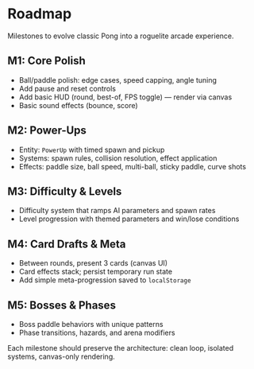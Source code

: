 # Roadmap

Milestones to evolve classic Pong into a roguelite arcade experience.

## M1: Core Polish
- Ball/paddle polish: edge cases, speed capping, angle tuning
- Add pause and reset controls
- Add basic HUD (round, best-of, FPS toggle) — render via canvas
- Basic sound effects (bounce, score)

## M2: Power-Ups
- Entity: `PowerUp` with timed spawn and pickup
- Systems: spawn rules, collision resolution, effect application
- Effects: paddle size, ball speed, multi-ball, sticky paddle, curve shots

## M3: Difficulty & Levels
- Difficulty system that ramps AI parameters and spawn rates
- Level progression with themed parameters and win/lose conditions

## M4: Card Drafts & Meta
- Between rounds, present 3 cards (canvas UI)
- Card effects stack; persist temporary run state
- Add simple meta-progression saved to `localStorage`

## M5: Bosses & Phases
- Boss paddle behaviors with unique patterns
- Phase transitions, hazards, and arena modifiers

Each milestone should preserve the architecture: clean loop, isolated systems, canvas-only rendering.
